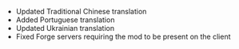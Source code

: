 - Updated Traditional Chinese translation
- Added Portuguese translation
- Updated Ukrainian translation
- Fixed Forge servers requiring the mod to be present on the client
